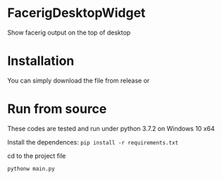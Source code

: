 # FacerigDesktopWidget
Show facerig output on the top of desktop
# Installation
You can simply download the file from release or
# Run from source
These codes are tested and run under python 3.7.2 on Windows 10 x64

Install the dependences: `pip install -r requirements.txt`

cd to the project file

`pythonw main.py`

